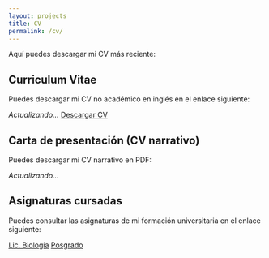 ```yaml
---
layout: projects
title: CV
permalink: /cv/
---
```


Aquí puedes descargar mi CV más reciente:

## Curriculum Vitae

Puedes descargar mi CV no académico en inglés en el enlace siguiente:

*Actualizando...*
[Descargar CV](assets/files/AlbaFernandezSanles_CV_202509_noacad_eng.pdf)

## Carta de presentación (CV narrativo)

Puedes descargar mi CV narrativo en PDF:

*Actualizando...*

## Asignaturas cursadas

Puedes consultar las asignaturas de mi formación universitaria en el enlace siguiente:

[Lic. Biología](/cv/asignaturas/)
[Posgrado]()
